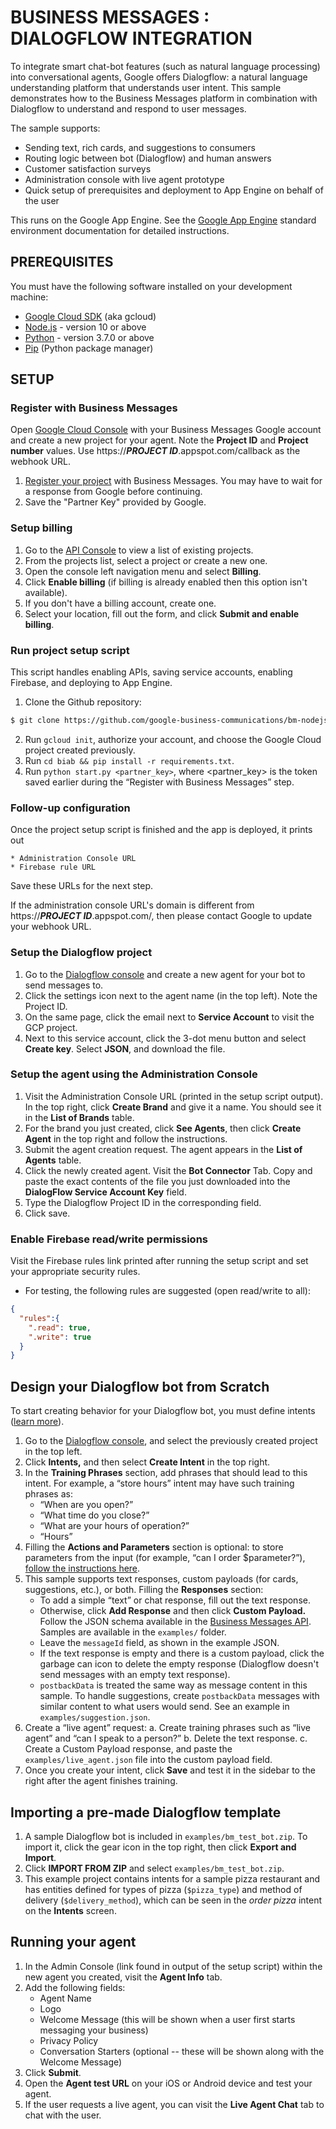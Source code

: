 # BUSINESS MESSAGES : DIALOGFLOW INTEGRATION

To integrate smart chat-bot features (such as natural language processing) into conversational agents, Google offers Dialogflow: a natural language understanding platform that understands user intent. This sample demonstrates how to the Business Messages platform in combination with Dialogflow to understand and respond to user messages.

The sample supports:

* Sending text, rich cards, and suggestions to consumers
* Routing logic between bot (Dialogflow) and human answers
* Customer satisfaction surveys
* Administration console with live agent prototype
* Quick setup of prerequisites and deployment to App Engine on behalf of the user

This runs on the Google App Engine. See the [Google App Engine](https://cloud.google.com/appengine/docs/nodejs/) standard environment documentation for detailed instructions.

## PREREQUISITES

You must have the following software installed on your development machine:
* [Google Cloud SDK](https://cloud.google.com/sdk) (aka gcloud)
* [Node.js](https://nodejs.org/en/) - version 10 or above
* [Python](https://www.python.org/) - version 3.7.0 or above
* [Pip](https://pip.pypa.io/en/stable/installing/) (Python package manager)

## SETUP

### Register with Business Messages

Open [Google Cloud Console](https://console.cloud.google.com) with your Business Messages Google account and create a new project for your agent. Note the **Project ID** and **Project number** values. Use https://***PROJECT ID***.appspot.com/callback as the webhook URL.

1. [Register your project](https://developers.google.com/business-communications/business-messages/guides/set-up/register) with Business Messages. You may have to wait for a response from Google before continuing.
2. Save the "Partner Key" provided by Google.

### Setup billing

1. Go to the [API Console](https://console.developers.google.com/) to view a list of existing projects.
2. From the projects list, select a project or create a new one.
3. Open the console left navigation menu and select **Billing**.
4. Click **Enable billing** (if billing is already enabled then this option isn't available).
5. If you don't have a billing account, create one.
6. Select your location, fill out the form, and click **Submit and enable billing**.

### Run project setup script

This script handles enabling APIs, saving service accounts, enabling Firebase, and deploying to App Engine.

1. Clone the Github repository:

```bash
$ git clone https://github.com/google-business-communications/bm-nodejs-dialogflow-integration
```

2. Run `gcloud init`, authorize your account, and choose the Google Cloud project created previously.
3. Run `cd biab && pip install -r requirements.txt`.
4. Run `python start.py <partner_key>`, where \<partner_key\> is the token saved earlier during the “Register with Business Messages” step.

### Follow-up configuration

Once the project setup script is finished and the app is deployed, it prints out

    * Administration Console URL
    * Firebase rule URL

Save these URLs for the next step.

If the administration console URL's domain is different from https://***PROJECT ID***.appspot.com/, then please contact Google to update your webhook URL.

### Setup the Dialogflow project

1. Go to the [Dialogflow console](http://dialogflow.cloud.google.com) and create a new agent for your bot to send messages to.
2. Click the settings icon next to the agent name (in the top left). Note the Project ID.
3. On the same page, click the email next to **Service Account** to visit the GCP project.
4. Next to this service account, click the 3-dot menu button and select **Create key**. Select **JSON**, and download the file.

### Setup the agent using the Administration Console

1. Visit the Administration Console URL (printed in the setup script output). In the top right, click **Create Brand** and give it a name. You should see it in the **List of Brands** table.
2. For the brand you just created, click **See Agents**, then click **Create Agent** in the top right and follow the instructions.
3. Submit the agent creation request. The agent appears in the **List of Agents** table.
4. Click the newly created agent. Visit the **Bot Connector** Tab. Copy and paste the exact contents of the file you just downloaded into the **DialogFlow Service Account Key** field.
5. Type the Dialogflow Project ID in the corresponding field.
6. Click save.

### Enable Firebase read/write permissions

Visit the Firebase rules link printed after running the setup script and set your appropriate security rules.
* For testing, the following rules are suggested (open read/write to all):

```json
{
  "rules":{
    ".read": true,
    ".write": true
  }
}
```

## Design your Dialogflow bot from Scratch

To start creating behavior for your Dialogflow bot, you must define intents ([learn more](https://cloud.google.com/dialogflow/docs/intents-overview)).

1. Go to the [Dialogflow console](https://dialogflow.cloud.google.com), and select the previously created project in the top left.
2. Click **Intents,** and then select **Create Intent** in the top right.
3. In the **Training Phrases** section, add phrases that should lead to this intent. For example, a “store hours” intent may have such training phrases as:
    * “When are you open?”
    * “What time do you close?”
    * “What are your hours of operation?”
    * “Hours”
4. Filling the **Actions and Parameters** section is optional: to store parameters from the input (for example, “can I order $parameter?”), [follow the instructions here](https://cloud.google.com/dialogflow/docs/intents-actions-parameters).
5. This sample supports text responses, custom payloads (for cards, suggestions, etc.), or both. Filling the **Responses** section:
    * To add a simple “text” or chat response, fill out the text response.
    * Otherwise, click **Add Response** and then click **Custom Payload.** Follow the JSON schema available in the [Business Messages API](https://developers.google.com/business-communications/business-messages/reference/rest/v1/conversations.messages). Samples are available in the `examples/` folder.
    * Leave the `messageId` field, as shown in the example JSON.
    * If the text response is empty and there is a custom payload, click the garbage can icon to delete the empty response (Dialogflow doesn't send messages with an empty text response).
    * `postbackData` is treated the same way as message content in this sample. To handle suggestions, create `postbackData` messages with similar content to what users would send. See an example in `examples/suggestion.json`.
6. Create a “live agent” request:
    a. Create training phrases such as “live agent” and “can I speak to a person?”
    b. Delete the text response.
    c. Create a Custom Payload response, and paste the `examples/live_agent.json` file into the custom payload field.
7. Once you create your intent, click **Save** and test it in the sidebar to the right after the agent finishes training.

## Importing a pre-made Dialogflow template

1. A sample Dialogflow bot is included in `examples/bm_test_bot.zip`. To import it, click the gear icon in the top right, then click **Export and Import**.
2. Click **IMPORT FROM ZIP** and select `examples/bm_test_bot.zip`.
3. This example project contains intents for a sample pizza restaurant and has entities defined for types of pizza (`$pizza_type`) and method of delivery (`$delivery_method`), which can be seen in the *order pizza* intent on the **Intents** screen.

## Running your agent

1. In the Admin Console (link found in output of the setup script) within the new agent you created, visit the **Agent Info** tab.
2. Add the following fields:
    * Agent Name
    * Logo
    * Welcome Message (this will be shown when a user first starts messaging your business)
    * Privacy Policy
    * Conversation Starters (optional -- these will be shown along with the Welcome Message)
3. Click **Submit**.
4. Open the **Agent test URL** on your iOS or Android device and test your agent.
5. If the user requests a live agent, you can visit the **Live Agent Chat** tab to chat with the user.
